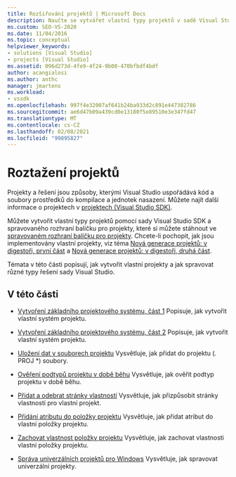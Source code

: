 ```yaml
---
title: Rozšiřování projektů | Microsoft Docs
description: Naučte se vytvářet vlastní typy projektů v sadě Visual Studio SDK a spravovat různé typy řešení sady Visual Studio.
ms.custom: SEO-VS-2020
ms.date: 11/04/2016
ms.topic: conceptual
helpviewer_keywords:
- solutions [Visual Studio]
- projects [Visual Studio]
ms.assetid: 096d273d-4fe9-4f24-9b00-470bfbdf4bdf
author: acangialosi
ms.author: anthc
manager: jmartens
ms.workload:
- vssdk
ms.openlocfilehash: 997f4e32007af641b24ba933d2c891e447382786
ms.sourcegitcommit: ae6d47b09a439cd0e13180f5e89510e3e347fd47
ms.translationtype: MT
ms.contentlocale: cs-CZ
ms.lasthandoff: 02/08/2021
ms.locfileid: "99895827"
---
```

# <a name="extend-projects"></a>Roztažení projektů
Projekty a řešení jsou způsoby, kterými Visual Studio uspořádává kód a soubory prostředků do kompilace a jednotek nasazení. Můžete najít další informace o projektech v [projektech (Visual Studio SDK)](../extensibility/extending-projects.md).

 Můžete vytvořit vlastní typy projektů pomocí sady Visual Studio SDK a spravovaného rozhraní balíčku pro projekty, které si můžete stáhnout ve [spravovaném rozhraní balíčku pro projekty](https://github.com/tunnelvisionlabs/MPFProj10). Chcete-li pochopit, jak jsou implementovány vlastní projekty, viz téma [Nová generace projektů: v digestoři, první část](../extensibility/internals/new-project-generation-under-the-hood-part-one.md) a [Nová generace projektů: v digestoři, druhá část](../extensibility/internals/new-project-generation-under-the-hood-part-two.md).

 Témata v této části popisují, jak vytvořit vlastní projekty a jak spravovat různé typy řešení sady Visual Studio.

## <a name="in-this-section"></a>V této části
- [Vytvoření základního projektového systému, část 1](../extensibility/creating-a-basic-project-system-part-1.md) Popisuje, jak vytvořit vlastní systém projektu.

- [Vytvoření základního projektového systému, část 2](../extensibility/creating-a-basic-project-system-part-2.md) Popisuje, jak vytvořit vlastní systém projektu.

- [Uložení dat v souborech projektu](../extensibility/saving-data-in-project-files.md) Vysvětluje, jak přidat do projektu (<em>.</em> PROJ *) soubory.

- [Ověření podtypů projektu v době běhu](../extensibility/verifying-subtypes-of-a-project-at-run-time.md) Vysvětluje, jak ověřit podtyp projektu v době běhu.

- [Přidat a odebrat stránky vlastností](../extensibility/adding-and-removing-property-pages.md) Vysvětluje, jak přizpůsobit stránky vlastností pro vlastní projekt.

- [Přidání atributu do položky projektu](../extensibility/adding-an-attribute-to-a-project-item.md) Vysvětluje, jak přidat atribut do vlastní položky projektu.

- [Zachovat vlastnost položky projektu](../extensibility/persisting-the-property-of-a-project-item.md) Vysvětluje, jak zachovat vlastnosti vlastní položky projektu.

- [Správa univerzálních projektů pro Windows](../extensibility/managing-universal-windows-projects.md) Vysvětluje, jak spravovat univerzální projekty.
